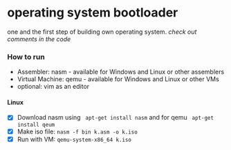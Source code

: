 # operating system bootloader
 one and the first step of building own operating system.  *check out comments  in the code*
 ### How to run
 - Assembler: nasm - available for Windows and Linux  or other assemblers
- Virtual Machine: qemu - available for Windows and Linux or other VMs
- optional: vim as an editor 
#### Linux
- [x] Download nasm using  ` apt-get install nasm` and for qemu ` apt-get install qeum` 
- [x] Make iso file: ` nasm -f bin k.asm -o k.iso `
- [x] Run with VM: ` qemu-system-x86_64 k.iso `
